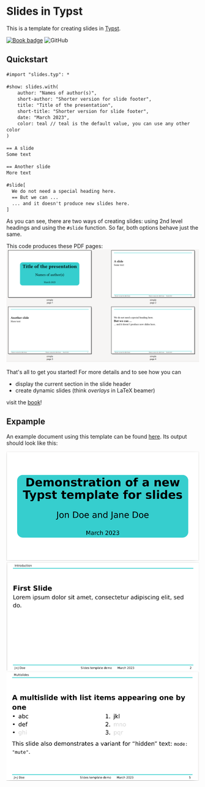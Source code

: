 # Slides in Typst
This is a template for creating slides in [Typst](https://typst.app/).

[![Book badge](https://img.shields.io/badge/docs-book-green)](https://andreaskroepelin.github.io/typst-slides/)
![GitHub](https://img.shields.io/github/license/andreasKroepelin/typst-slides)

## Quickstart
```typ
#import "slides.typ": *

#show: slides.with(
    author: "Names of author(s)",
    short-author: "Shorter version for slide footer",
    title: "Title of the presentation",
    short-title: "Shorter version for slide footer",
    date: "March 2023",
    color: teal // teal is the default value, you can use any other color
)

== A slide
Some text

== Another slide
More text

#slide[
  We do not need a special heading here.
  == But we can ...
  ... and it doesn't produce new slides here.
]
```
As you can see, there are two ways of creating slides: using 2nd level headings
and using the `#slide` function.
So far, both options behave just the same.

This code produces these PDF pages:
![title slide](assets/simple.png)


That's all to get you started!
For more details and to see how you can

- display the current section in the slide header
- create dynamic slides (think _overlays_ in LaTeX beamer)

visit the [book](https://andreaskroepelin.github.io/typst-slides/)!

## Expample
An example document using this template can be found [here](examples/doc.typ).
Its output should look like this:

![title slide](assets/title-slide.png)
![first slide](assets/first-slide.png)
![multislide](assets/multislide.png)
